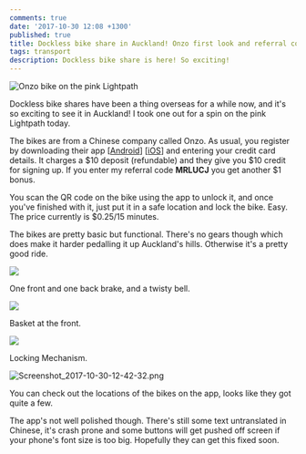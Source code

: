 ```yaml
---
comments: true
date: '2017-10-30 12:08 +1300'
published: true
title: Dockless bike share in Auckland! Onzo first look and referral code.
tags: transport
description: Dockless bike share is here! So exciting!
---
```

![Onzo bike on the pink Lightpath]({{site.baseurl}}/images/IMG_20171030_111919.jpg)

Dockless bike shares have been a thing overseas for a while now, and it's so exciting to see it in Auckland! I took one out for a spin on the pink Lightpath today.

The bikes are from a Chinese company called Onzo. As usual, you register by downloading their app [[Android](Android)] [[iOS](https://itunes.apple.com/nz/app/onzo/id1291209476?mt=8)] and entering your credit card details. It charges a $10 deposit (refundable) and they give you $10 credit for signing up. If you enter my referral code **MRLUCJ** you get another $1 bonus.

You scan the QR code on the bike using the app to unlock it, and once you've finished with it, just put it in a safe location and lock the bike. Easy. The price currently is $0.25/15 minutes.

The bikes are pretty basic but functional. There's no gears though which does make it harder pedalling it up Auckland's hills. Otherwise it's a pretty good ride.

![]({{site.baseurl}}/images/IMG_20171030_111938.jpg)

One front and one back brake, and a twisty bell.

![]({{site.baseurl}}/images/IMG_20171030_111942.jpg)

Basket at the front.

![]({{site.baseurl}}/images/IMG_20171030_111932.jpg)

Locking Mechanism. 

![Screenshot_2017-10-30-12-42-32.png]({{site.baseurl}}/images/Screenshot_2017-10-30-12-42-32.png)

You can check out the locations of the bikes on the app, looks like they got quite a few.

The app's not well polished though. There's still some text untranslated in Chinese, it's crash prone and some buttons will get pushed off screen if your phone's font size is too big. Hopefully they can get this fixed soon.

